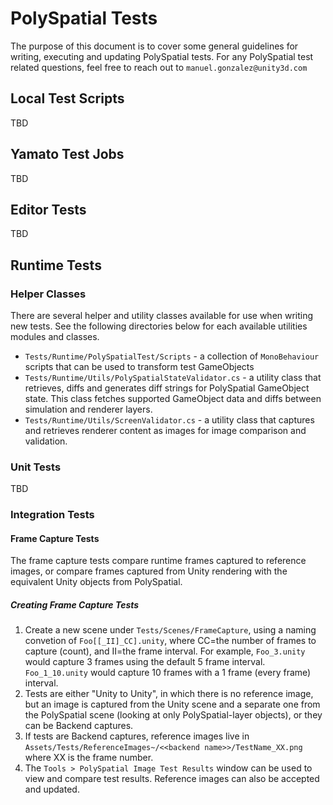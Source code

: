 # PolySpatial Tests

The purpose of this document is to cover some general guidelines for writing, executing and updating PolySpatial tests.
For any PolySpatial test related questions, feel free to reach out to `manuel.gonzalez@unity3d.com`
## Local Test Scripts
TBD

## Yamato Test Jobs
TBD

## Editor Tests
TBD

## Runtime Tests
### Helper Classes
There are several helper and utility classes available for use when writing new tests. See the following directories below for each available utilities modules and classes.
* `Tests/Runtime/PolySpatialTest/Scripts` - a collection of `MonoBehaviour` scripts that can be used to transform test GameObjects
* `Tests/Runtime/Utils/PolySpatialStateValidator.cs` - a utility class that retrieves, diffs and generates diff strings for PolySpatial GameObject state.
   This class fetches supported GameObject data and diffs between simulation and renderer layers.
* `Tests/Runtime/Utils/ScreenValidator.cs` - a utility class that captures and retrieves renderer content as images for image comparison and validation.

### Unit Tests
TBD

### Integration Tests

#### Frame Capture Tests

The frame capture tests compare runtime frames captured to reference images, or compare frames captured from Unity
rendering with the equivalent Unity objects from PolySpatial.

##### Creating Frame Capture Tests

1. Create a new scene under `Tests/Scenes/FrameCapture`, using a naming convetion of `Foo[[_II]_CC].unity`, where CC=the number of frames to capture (count),
   and II=the frame interval. For example, `Foo_3.unity` would capture 3 frames using the default 5 frame interval. `Foo_1_10.unity` would capture 10 frames
   with a 1 frame (every frame) interval.
2. Tests are either "Unity to Unity", in which there is no reference image, but an image is captured from the Unity scene and a separate one from the
   PolySpatial scene (looking at only PolySpatial-layer objects), or they can be Backend captures.
3. If tests are Backend captures, reference images live in `Assets/Tests/ReferenceImages~/<<backend name>>/TestName_XX.png` where XX is the frame number.
4. The `Tools > PolySpatial Image Test Results` window can be used to view and compare test results. Reference images can also be accepted and updated.

